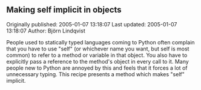 ## Making self implicit in objects

Originally published: 2005-01-07 13:18:07
Last updated: 2005-01-07 13:18:07
Author: Björn Lindqvist

People used to statically typed languages coming to Python often complain that you have to use "self" (or whichever name you want, but self is most common) to refer to a method or variable in that object. You also have to explicitly pass a reference to the method's object in every call to it. Many people new to Python are annoyed by this and feels that it forces a lot of unnecessary typing. This recipe presents a method which makes "self" implicit.